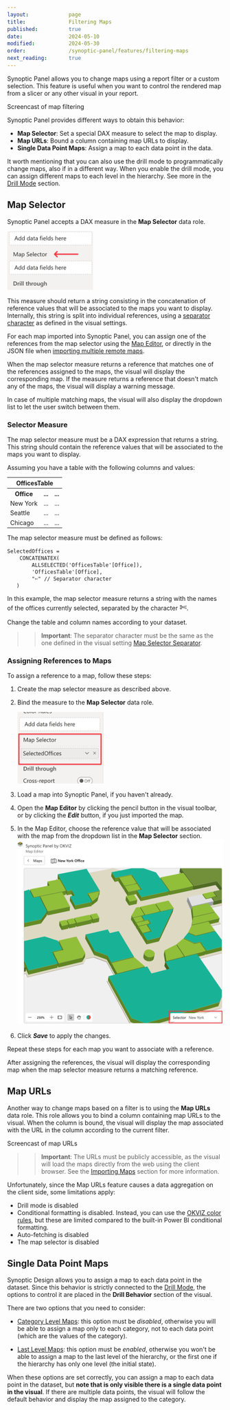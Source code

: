 ```yaml
---
layout:             page
title:              Filtering Maps
published:          true
date:               2024-05-10
modified:           2024-05-30
order:              /synoptic-panel/features/filtering-maps
next_reading:       true
---
```


Synoptic Panel allows you to change maps using a report filter or a custom selection. This feature is useful when you want to control the rendered map from a slicer or any other visual in your report.

<todo>Screencast of map filtering</todo>

Synoptic Panel provides different ways to obtain this behavior:

- **Map Selector**: Set a special DAX measure to select the map to display.
- **Map URLs**: Bound a column containing map URLs to display.
- **Single Data Point Maps**: Assign a map to each data point in the data.

It worth mentioning that you can also use the drill mode to programmatically change maps, also if in a different way. When you enable the drill mode, you can assign different maps to each level in the hierarchy. See more in the [Drill Mode](drill-mode.md) section. 

## Map Selector

Synoptic Panel accepts a DAX measure in the **Map Selector** data role.

<img src="images/map-selector-role.png" width="200">

This measure should return a string consisting in the concatenation of reference values that will be associated to the maps you want to display. Internally, this string is split into individual references, using a [separator character](../options/advanced-options/map-selector.md#separator) as defined in the visual settings.

For each map imported into Synoptic Panel, you can assign one of the references from the map selector using the [Map Editor](map-editor.md), or directly in the JSON file when [importing multiple remote maps](importing.md). 

When the map selector measure returns a reference that matches one of the references assigned to the maps, the visual will display the corresponding map. If the measure returns a reference that doesn't match any of the maps, the visual will display a warning message.

In case of multiple matching maps, the visual will also display the dropdown list to let the user switch between them.

### Selector Measure

The map selector measure must be a DAX expression that returns a string. This string should contain the reference values that will be associated to the maps you want to display.

Assuming you have a table with the following columns and values:

<table>
    <tr><th colspan="3">OfficesTable</th></tr>
    <tr>
        <th>Office</th>
        <th>...</th>
        <th>...</th>
    </tr>
    <tr>
        <td>New York</td>
        <td>...</td>
        <td>...</td>
    </tr>
    <tr>
        <td>Seattle</td>
        <td>...</td>
        <td>...</td>
    </tr>
    <tr>
        <td>Chicago</td>
        <td>...</td>
        <td>...</td>
    </tr>
</table>

The map selector measure must be defined as follows:

```dax
SelectedOffices = 
    CONCATENATEX(
        ALLSELECTED('OfficesTable'[Office]),
        'OfficesTable'[Office],
        "✄" // Separator character
   )
```

In this example, the map selector measure returns a string with the names of the offices currently selected, separated by the character <span style="font-size:20px">✄</span>. 

Change the table and column names according to your dataset.
>> **Important**: The separator character must be the same as the one defined in the visual setting [Map Selector Separator](../options/advanced-options/map-selector.md#separator). 

### Assigning References to Maps

To assign a reference to a map, follow these steps:

1. Create the map selector measure as described above.

2. Bind the measure to the **Map Selector** data role.

    <img src="images/map-selector-field.png" width="200">

3. Load a map into Synoptic Panel, if you haven't already.

4. Open the **Map Editor** by clicking the pencil button in the visual toolbar, or by clicking the ***Edit*** button, if you just imported the map.

5. In the Map Editor, choose the reference value that will be associated with the map from the dropdown list in the **Map Selector** section.
    <img src="images/map-selector-editor.png">

6. Click ***Save*** to apply the changes.

Repeat these steps for each map you want to associate with a reference.

After assigning the references, the visual will display the corresponding map when the map selector measure returns a matching reference.

## Map URLs

Another way to change maps based on a filter is to using the **Map URLs** data role. This role allows you to bind a column containing map URLs to the visual. When the column is bound, the visual will display the map associated with the URL in the column according to the current filter.

<todo>Screencast of map URLs</todo>

>> **Important**: The URLs must be publicly accessible, as the visual will load the maps directly from the web using the client browser. See the [Importing Maps](importing.md) section for more information.

Unfortunately, since the Map URLs feature causes a data aggregation on the client side, some limitations apply:
- Drill mode is disabled
- Conditional formatting is disabled. Instead, you can use the [OKVIZ color rules](color-rules.md), but these are limited compared to the built-in Power BI conditional formatting.
- Auto-fetching is disabled
- The map selector is disabled

## Single Data Point Maps

Synoptic Design allows you to assign a map to each data point in the dataset. Since this behavior is strictly connected to the [Drill Mode](drill-mode.md), the options to control it are placed in the **Drill Behavior** section of the visual.

There are two options that you need to consider:

- [Category Level Maps](drill-mode.md#category-level-maps-option): this option must be *disabled*, otherwise you will be able to assign a map only to each category, not to each data point (which are the values of the category).

- [Last Level Maps](drill-mode.md#last-level-maps-option): this option must be *enabled*, otherwise you won't be able to assign a map to the last level of the hierarchy, or the first one if the hierarchy has only one level (the initial state).

When these options are set correctly, you can assign a map to each data point in the dataset, but **note that is only visible there is a single data point in the visual**. If there are multiple data points, the visual will follow the default behavior and display the map assigned to the category.
